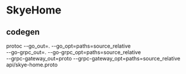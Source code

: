 # SkyeHome


## codegen

protoc --go_out=. --go_opt=paths=source_relative \
    --go-grpc_out=. --go-grpc_opt=paths=source_relative \
    --grpc-gateway_out=proto --grpc-gateway_opt=paths=source_relative \
    api/skye-home.proto